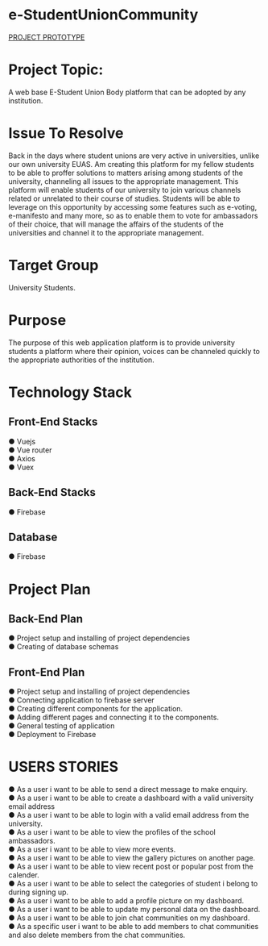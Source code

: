 # e-StudentUnionCommunity
[PROJECT PROTOTYPE](https://github.com/dunsin2018/e-StudentUnionCommunity/issues/1)
# Project Topic:
A web base E-Student Union Body platform that can be adopted by any institution. 
# Issue To Resolve
Back in the days where student unions are very active in universities, unlike our own university EUAS. Am creating this platform for my fellow students to be able to proffer solutions to matters arising among students of the university, channeling all issues to the appropriate management. This platform will enable students of our university to join various channels related or unrelated to their course of studies. Students will be able to leverage on this opportunity by accessing some features such as e-voting, e-manifesto and many more, so as to enable them to vote for ambassadors of their choice, that will manage the affairs of the students of the universities and channel it to the appropriate management.
# Target Group
University Students. 
# Purpose 
The purpose of this web application platform is to provide university students a platform where their opinion, voices can be channeled quickly to the appropriate authorities of the institution. 
# Technology Stack
## Front-End Stacks
● Vuejs <br>
● Vue router <br>
● Axios <br>
● Vuex<br>
## Back-End Stacks
● Firebase <br>

## Database
● Firebase

# Project Plan 
## Back-End Plan
● Project setup and installing of project dependencies <br> 
● Creating of database schemas <br>


## Front-End Plan 
● Project setup and installing of project dependencies <br>
● Connecting application to firebase server <br>
● Creating different components for the application. <br>
● Adding different pages and connecting it to the components. <br>
● General testing of application <br>
● Deployment to Firebase <br>

# USERS STORIES
● As a user i want to be able to send a direct message to make enquiry. <br>
● As a user i want to be able to create a dashboard with a valid university email address <br>
● As a user i want to be able to login with a valid email address from the university. <br>
● As a user i want to be able to view the profiles of the school ambassadors. <br>
● As a user i want to be able to view more events. <br>
● As a user i want to be able to view the gallery pictures on another page. <br>
● As a user i want to be able to view recent post or popular post from the calender.<br>
● As a user i want to be able to select the categories of student i belong to during signing up.<br>
● As a user i want to be able to add a profile picture on my dashboard.<br>
● As a user i want to be able to update my personal data on the dashboard.<br>
● As a user i want to be able to join chat communities on my dashboard.<br>
● As a specific user i want to be able to add members to chat communities and also delete members from the chat communities. <br>

